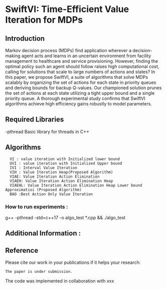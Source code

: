 # SwiftVI: Time-Efficient Value Iteration for MDPs
## **Introduction**
Markov decision process (MDPs) find application wherever a decision-making agent acts and learns in an uncertain environment from facility management to healthcare and service provisioning. However, finding the optimal policy such an agent should follow raises high computational cost, calling for solutions that scale to large numbers of actions and states? In this paper, we propose SwiftVI, a suite of algorithms that solve MDPs scalably by organizing the set of actions for each state in priority queues and deriving bounds for backup Q-values. Our championed solution prunes the set of actions at each state utilizing a tight upper bound and a single priority queue. A thorough experimental study confirms that SwiftVI algorithms achieve high efficiency gains robustly to model parameters.
## Required Libraries
-pthread Basic library for threads in C++

## Algorithms 
      VI : value iteration with Initialized lower bound
      UVI : value iteration with Initialized Upper bound
      IVI : Interval Value Iteration
      VIH : Value Iteration Heap(Proposed Algorithm)
      VIAE: Value Iteration Action Elimination
      VIAEH: Value Iteration Action Elimination Heap
      VIAEHL: Value Iteration Action Elimination Heap Lower bound Approximatioi (Proposed Algorithm)
      BAO :Best Action Only Value Iteration
      

### How to run experiments :
g++ -pthread -std=c++17 -o algo_test *.cpp && ./algo_test
## Additional Information : 

## Reference

Please cite our work in your publications if it helps your research:

```
The paper is under submission. 
```  

The code was implemented in collaboration with xxx
